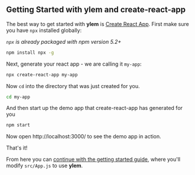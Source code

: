 ## Getting Started with ylem and create-react-app

The best way to get started with **ylem** is [Create React App](https://github.com/facebook/create-react-app). First make sure you have `npx` installed globally:

_`npx` is already packaged with npm version 5.2+_
```sh
npm install npx -g
```

Next, generate your react app - we are calling it `my-app`:

```sh
npx create-react-app my-app
```

Now `cd` into the directory that was just created for you.
```sh
cd my-app
```

And then start up the demo app that create-react-app has generated for you

```sh
npm start
```

Now open http://localhost:3000/ to see the demo app in action.

That's it!

From here you can [continue with the getting started guide](../README.md#step-2), where you'll modify `src/App.js` to use **ylem**.
